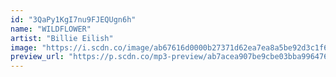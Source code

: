```yaml
---
id: "3QaPy1KgI7nu9FJEQUgn6h"
name: "WILDFLOWER"
artist: "Billie Eilish"
image: "https://i.scdn.co/image/ab67616d0000b27371d62ea7ea8a5be92d3c1f62"
preview_url: "https://p.scdn.co/mp3-preview/ab7acea907be9cbe03bba9964765aa889f53d238"
---
```

